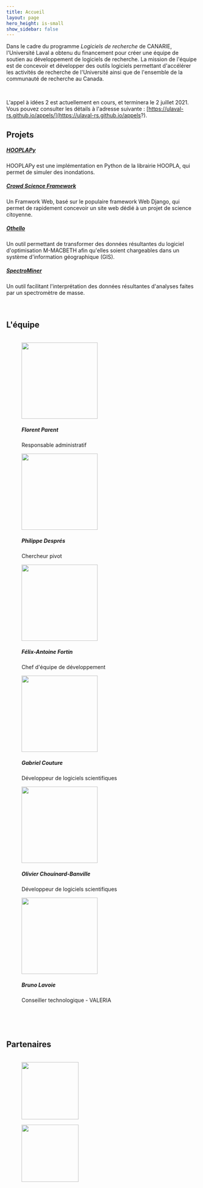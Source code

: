 ```yaml
---
title: Accueil
layout: page
hero_height: is-small
show_sidebar: false
---
```


Dans le cadre du programme _Logiciels de recherche_ de CANARIE, l'Université Laval
a obtenu du financement pour créer une équipe de soutien au développement de
logiciels de recherche. La mission de l'équipe est de concevoir et développer
des outils logiciels permettant d'accélérer les activités de recherche de l'Université
ainsi que de l'ensemble de la communauté de recherche au Canada.

<br>

L'appel à idées 2 est actuellement en cours, et terminera le 2 juillet 2021.
Vous pouvez consulter les détails à l'adresse suivante : [https://ulaval-rs.github.io/appels/](https://ulaval-rs.github.io/appels?).

## Projets

<div class="ulaval-cards">
  <div class="card">
    <div class="card-content">
        <a href="https://github.com/ulaval-rs/"><h5>HOOPLAPy</h5></a>
        HOOPLAPy est une implémentation en Python de la librairie HOOPLA, qui permet de simuler des inondations.
    </div>
  </div>
  <div class="card">
    <div class="card-content">
      <a href="https://github.com/ulaval-rs/"><h5>Crowd Science Framework</h5></a>
      Un Framwork Web, basé sur le populaire framework Web Django, qui permet de rapidement concevoir un site web dédié à un projet de science citoyenne.
    </div>
  </div>
  <div class="card">
    <div class="card-content">
      <a href="https://github.com/ulaval-rs/"><h5>Othello</h5></a>
      Un outil permettant de transformer des données résultantes du logiciel d'optimisation M-MACBETH afin qu'elles soient chargeables dans un système d'information géographique (GIS).
    </div>
  </div>
  <div class="card">
    <div class="card-content">
      <a href="https://github.com/ulaval-rs/"><h5>SpectroMiner</h5></a>
      Un outil facilitant l'interprétation des données résultantes d'analyses faites par un spectromètre de masse.
    </div>
  </div>
</div>

<br>
<br>

## L'équipe

<div class="ulaval-cards">
    <figure>
        <br>
        <img src="{{ BASE_PATH }}/assets/images/florent-parent.png" style="height: 200px">
        <h5>Florent Parent</h5>
        <p>Responsable administratif</p>
    </figure>
    <figure>
        <img src="{{ BASE_PATH }}/assets/images/philippe-despres.png" style="height: 200px">  
        <h5>Philippe Després</h5>
        <p>Chercheur pivot</p>
    </figure>
    <figure>
        <img src="{{ BASE_PATH }}/assets/images/felix-antoine-fortin.png" style="height: 200px">  
        <h5>Félix-Antoine Fortin</h5>
        <p>Chef d'équipe de développement</p>
    </figure>
    <figure>
        <img src="{{ BASE_PATH }}/assets/images/gabriel-couture.png" style="height: 200px">  
        <h5>Gabriel Couture</h5>
        <p>Développeur de logiciels scientifiques</p>
    </figure>
    <figure>
        <img src="{{ BASE_PATH }}/assets/images/olivier-chouinard-banville.jpg" style="height: 200px">  
        <h5>Olivier Chouinard-Banville</h5>
        <p>Développeur de logiciels scientifiques</p>
    </figure>
    <figure>
        <img src="{{ BASE_PATH }}/assets/images/bruno-lavoie.png" style="height: 200px">  
        <h5>Bruno Lavoie</h5>
        <p>Conseiller technologique - VALERIA</p>
    </figure>
</div>

<br>
<br>
<br>

## Partenaires

<div class="ulaval-cards">
    <figure>
        <br>
        <img src="{{ BASE_PATH }}/assets/images/logo-ulaval.png" style="height: 150px">
    </figure>
    <figure>
        <img src="{{ BASE_PATH }}/assets/images/logo-canarie.png" style="height: 150px">  
    </figure>
</div>
